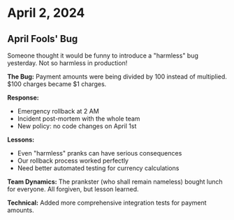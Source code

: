 # April 2, 2024

## April Fools' Bug

Someone thought it would be funny to introduce a "harmless" bug yesterday. Not so harmless in production!

**The Bug:** Payment amounts were being divided by 100 instead of multiplied. $100 charges became $1 charges.

**Response:**
- Emergency rollback at 2 AM
- Incident post-mortem with the whole team
- New policy: no code changes on April 1st

**Lessons:**
- Even "harmless" pranks can have serious consequences
- Our rollback process worked perfectly
- Need better automated testing for currency calculations

**Team Dynamics:** The prankster (who shall remain nameless) bought lunch for everyone. All forgiven, but lesson learned.

**Technical:** Added more comprehensive integration tests for payment amounts.
